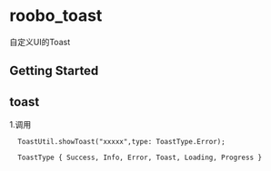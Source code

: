 # roobo_toast

自定义UI的Toast

## Getting Started

## toast

1.调用

```text
  ToastUtil.showToast("xxxxx",type: ToastType.Error);
```

```text
  ToastType { Success, Info, Error, Toast, Loading, Progress }
```
